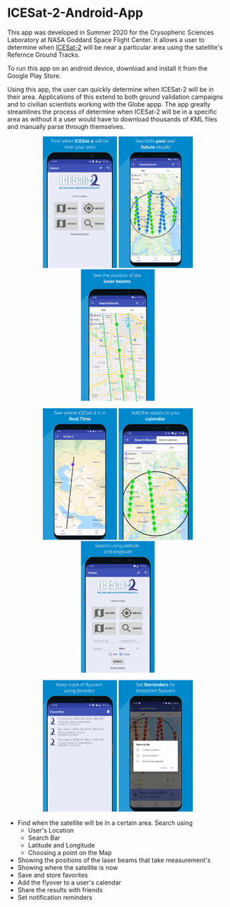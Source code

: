 # ICESat-2-Android-App

This app was developed in Summer 2020 for the Crysopheric Sciences Laboratory at NASA Goddard Space Flight Center. It allows a user to determine when [ICESat-2](https://icesat-2.gsfc.nasa.gov/) will be near a particular area using the satellite's Refernce Ground Tracks.

To run this app on an android device, download and install it from the Google Play Store.
      
   Using this app, the user can quickly determine when ICESat-2 will be in their area. Applications of this extend to both ground validation campaigns and to civilian scientists working with the Globe appp. The app greatly streamlines the process of determine when ICESat-2 will be in a specific area as without it a user would have to download thousands of KML files and manually parse through themselves.
   
 <p align="center">
   <img height = "300" src="AppStorePhotos/image1.jpg">
   <img height = "300" src="AppStorePhotos/image2.jpg">
   <img height = "300" src="AppStorePhotos/image3.jpg">
</p>

 <p align="center">
   <img height = "300" src="AppStorePhotos/image4.jpg">
   <img height = "300" src="AppStorePhotos/image5.jpg">
   <img height = "300" src="AppStorePhotos/image6.jpg">
</p>

<p align="center">
   <img height = "300" src="AppStorePhotos/image7.jpg">
   <img height = "300" src="AppStorePhotos/image8.jpg">
</p>
   
   * Find when the satellite will be in a certain area. Search using 
      * User's Location
      * Search Bar
      * Latitude and Longitude
      * Choosing a point on the Map
   * Showing the positions of the laser beams that take measurement's
   * Showing where the satellite is now
   * Save and store favorites
   * Add the flyover to a user's calendar
   * Share the results with friends
   * Set notification reminders
   
  

